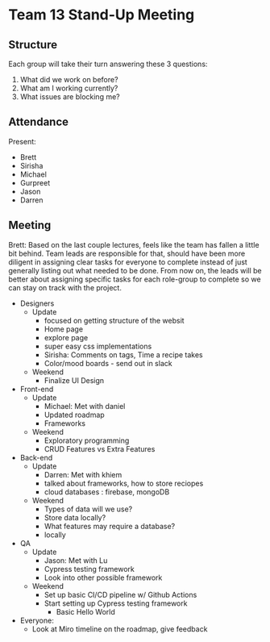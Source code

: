 # Team 13 Stand-Up Meeting

## Structure
Each group will take their turn answering these 3 questions:
1. What did we work on before?
2. What am I working currently?
3. What issues are blocking me?

## Attendance
Present:
- Brett
- Sirisha
- Michael
- Gurpreet
- Jason
- Darren

## Meeting
Brett: Based on the last couple lectures, feels like the team has fallen a little bit behind. Team leads are responsible for that, should have been more diligent in assigning clear tasks for everyone to complete instead of just generally listing out what needed to be done. From now on, the leads will be better about assigning specific tasks for each role-group to complete so we can stay on track with the project.

* Designers
  * Update
    * focused on getting structure of the websit
    * Home page
    * explore page 
    * super easy css implementations
    * Sirisha: Comments on tags, Time a recipe takes
    * Color/mood boards - send out in slack
  * Weekend
    * Finalize UI Design
* Front-end
  * Update
    * Michael: Met with daniel
    * Updated roadmap
    * Frameworks
  * Weekend
    * Exploratory programming
    * CRUD Features vs Extra Features 
* Back-end
  * Update
    * Darren: Met with khiem
    * talked about frameworks, how to store reciopes
    * cloud databases : firebase, mongoDB 
  * Weekend
    * Types of data will we use?
    * Store data locally?
    * What features may require a database? 
    * locally
* QA
  * Update
    * Jason: Met with Lu
    * Cypress testing framework
    * Look into other possible framework
  * Weekend
    * Set up basic CI/CD pipeline w/ Github Actions
    * Start setting up Cypress testing framework
      * Basic Hello World    
* Everyone:
  * Look at Miro timeline on the roadmap, give feedback
